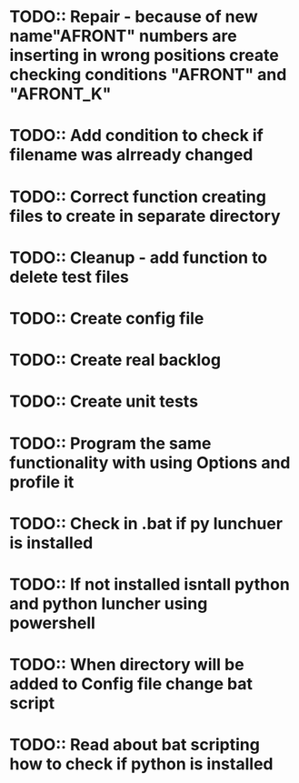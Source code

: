# TODO:: Repair - because of new name"AFRONT" numbers are inserting in wrong positions create checking conditions "AFRONT" and "AFRONT_K"
# TODO:: Add condition to check if filename was alrready changed
# TODO:: Correct function creating files to create in separate directory
# TODO:: Cleanup - add function to delete test files
# TODO:: Create config file
# TODO:: Create real backlog
# TODO:: Create unit tests
# TODO:: Program the same functionality with using Options and profile it
# TODO:: Check in .bat if py lunchuer is installed
# TODO:: If not installed isntall python and python luncher using powershell
# TODO:: When directory will be added to Config file change bat script
# TODO:: Read about bat scripting how to check if python is installed
